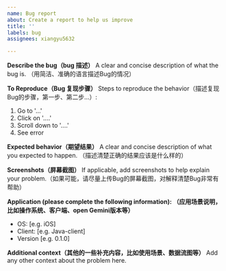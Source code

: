 ```yaml
---
name: Bug report
about: Create a report to help us improve
title: ''
labels: bug
assignees: xiangyu5632

---
```


**Describe the bug（bug 描述）** 
A clear and concise description of what the bug is. （用简洁、准确的语言描述Bug的情况）

**To Reproduce（Bug 复现步骤）**
Steps to reproduce the behavior（描述复现Bug的步骤，第一步、第二步...）:
1. Go to '...'
2. Click on '....'
3. Scroll down to '....'
4. See error

**Expected behavior（期望结果）**
A clear and concise description of what you expected to happen. （描述清楚正确的结果应该是什么样的）

**Screenshots（屏幕截图）**
If applicable, add screenshots to help explain your problem.（如果可能，请尽量上传Bug的屏幕截图，对解释清楚Bug非常有帮助）

**Application (please complete the following information): （应用场景说明，比如操作系统、客户端、open Gemini版本等）**
 - OS: [e.g. iOS]
 - Client: [e.g. Java-client]
 - Version [e.g. 0.1.0]

**Additional context（其他的一些补充内容，比如使用场景、数据流图等）**
Add any other context about the problem here.
